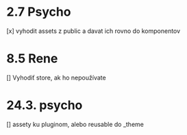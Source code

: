 # 2.7 Psycho
[x] vyhodit assets z public a davat ich rovno do komponentov

# 8.5 Rene
[] Vyhodiť store, ak ho nepoužívate

# 24.3. psycho
[] assety ku pluginom, alebo reusable do _theme
